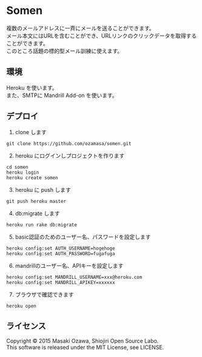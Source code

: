Somen
======================
複数のメールアドレスに一斉にメールを送ることができます。  
メール本文にはURLを含むことができ、URLリンクのクリックデータを取得することができます。  
このところ話題の標的型メール訓練に使えます。

環境
----------------
Heroku を使います。  
また、SMTPに Mandrill Add-on を使います。

デプロイ
----------------
1. clone します
```
git clone https://github.com/ozamasa/somen.git
```

2. heroku にログインしプロジェクトを作ります
```
cd somen
heroku login
heroku create somen
```

3. heroku に push します
```
git push heroku master
```

4. db:migrate します
```
heroku run rake db:migrate
```

5. basic認証のためのユーザー名、パスワードを設定します
```
heroku config:set AUTH_USERNAME=hogehoge
heroku config:set AUTH_PASSWORD=fugafuga
```

6. mandrillのユーザー名、APIキーを設定します
```
heroku config:set MANDRILL_USERNAME=xxx@heroku.com
heroku config:set MANDRILL_APIKEY=xxxxxx
```

7. ブラウザで確認できます
```
heroku open
```


ライセンス
----------------
Copyright &copy; 2015 Masaki Ozawa, Shiojiri Open Source Labo.  
This software is released under the MIT License, see LICENSE.
